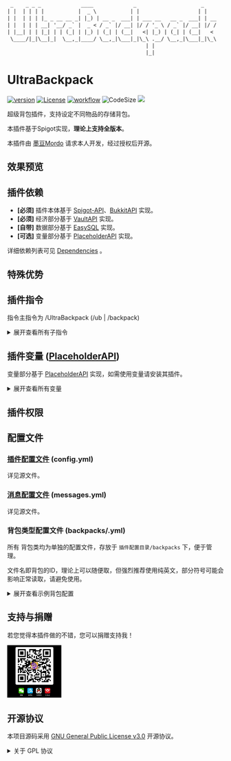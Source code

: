 ```text
 _    _ _ _             ____             _                     _    
| |  | | | |           |  _ \           | |                   | |   
| |  | | | |_ _ __ __ _| |_) | __ _  ___| | ___ __   __ _  ___| | __
| |  | | | __| '__/ _` |  _ < / _` |/ __| |/ / '_ \ / _` |/ __| |/ /
| |__| | | |_| | | (_| | |_) | (_| | (__|   <| |_) | (_| | (__|   < 
 \____/|_|\__|_|  \__,_|____/ \__,_|\___|_|\_\ .__/ \__,_|\___|_|\_\
                                             | |                    
                                             |_|                    
```

# UltraBackpack

[![version](https://img.shields.io/github/v/release/CarmJos/UltraBackpack)](https://github.com/CarmJos/UltraBackpack/releases)
[![License](https://img.shields.io/github/license/CarmJos/UltraBackpack)](https://opensource.org/licenses/GPL-3.0)
[![workflow](https://github.com/CarmJos/UltraBackpack/actions/workflows/maven.yml/badge.svg?branch=master)](https://github.com/CarmJos/UltraBackpack/actions/workflows/maven.yml)
![CodeSize](https://img.shields.io/github/languages/code-size/CarmJos/UltraBackpack)
![](https://visitor-badge.glitch.me/badge?page_id=UltraBackpack.readme)

超级背包插件，支持设定不同物品的存储背包。

本插件基于Spigot实现，**理论上支持全版本**。

本插件由 [墨豆Mordo](https://www.zimrs.cn) 请求本人开发，经过授权后开源。

## 效果预览

## 插件依赖

- **[必须]** 插件本体基于 [Spigot-API](https://hub.spigotmc.org/stash/projects/SPIGOT)、[BukkitAPI](http://bukkit.org/) 实现。
- **[必须]** 经济部分基于 [VaultAPI](https://github.com/MilkBowl/VaultAPI) 实现。
- **[自带]** 数据部分基于 [EasySQL](https://github.com/CarmJos/EasySQL) 实现。
- **[可选]** 变量部分基于 [PlaceholderAPI](https://www.spigotmc.org/resources/6245/) 实现。

详细依赖列表可见 [Dependencies](https://github.com/CarmJos/UltraBackpack/network/dependencies) 。

## 特殊优势

## 插件指令

指令主指令为 /UltraBackpack (/ub | /backpack)

<details>
<summary>展开查看所有子指令</summary>

```text
# sell <背包ID> <物品ID> <数量>
@ 玩家指令 (UltraBackpack.Command.Sell)
- 售出对应数量的对应物品。
- 该指令受到玩家每日售出数量的限制。

# sellAll [背包ID] [物品ID]
@ 玩家指令 (UltraBackpack.Command.SellAll)
- 售出所有相关物品。
- 该指令受到玩家每日售出数量的限制。


# info <玩家> [背包ID] [物品ID] 
@ 管理指令 (UltraBackpack.admin)
- 得到玩家的相关物品信息。

# add <玩家> <背包ID> <物品ID> <数量>
@ 管理指令 (UltraBackpack.admin)
- 为玩家添加对应背包中对于物品的数量。

# remove <玩家> <背包ID> <物品ID> <数量>
@ 管理指令 (UltraBackpack.admin)
- 为玩家减少对应背包中对于物品的数量。

# sell <玩家> [背包ID] [物品ID] [数量]
@ 管理指令 (UltraBackpack.admin)
- 为玩家售出相关物品。
- 若不填写数量，则售出所有对应背包的对应物品。
- 若不填写物品，则售出对应背包内所有物品。
- 若不填写背包，则售出所有背包内所有物品。
- 该指令受到玩家每日售出数量的限制。
```

</details>

## 插件变量 ([PlaceholderAPI](https://www.spigotmc.org/resources/6245/))

变量部分基于 [PlaceholderAPI](https://www.spigotmc.org/resources/6245/) 实现，如需使用变量请安装其插件。

<details>
<summary>展开查看所有变量</summary>

```text
# %UltraBackpack_amount_<背包ID>_<物品ID>%
- 得到对应背包内对应物品的数量

# %UltraBackpack_price_<背包ID>_<物品ID>%
- 得到对应背包内对应物品的价格

# %UltraBackpack_sold_<背包ID>_<物品ID>%
- 得到对应背包内对应物品的今日售出数量

# %UltraBackpack_limit_<背包ID>_<物品ID>%
- 得到对应背包内对应物品的每日售出限制

# %UltraBackpack_remain_<背包ID>_<物品ID>%
- 得到对应背包内对应物品的剩余可售出数量
- $剩余可售出数量 = $每日售出限制 - $今日售出数量

# %UltraBackpack_capacity_<背包ID>%
- 得到对应背包的容量
```

</details>

## 插件权限

## 配置文件

### [插件配置文件](ultrabackpack-plugin/src/main/resources/config.yml) (config.yml)

详见源文件。

### [消息配置文件](ultrabackpack-plugin/src/main/resources/messages.yml) (messages.yml)

详见源文件。

### 背包类型配置文件 (backpacks/<ID>.yml)

所有 背包类均为单独的配置文件，存放于 `插件配置目录/backpacks` 下，便于管理。

文件名即背包的ID，理论上可以随便取，但强烈推荐使用纯英文，部分符号可能会影响正常读取，请避免使用。

<details>
<summary>展开查看示例背包配置</summary>

```yaml

```

</details>

## 支持与捐赠

若您觉得本插件做的不错，您可以捐赠支持我！

<img height=25% width=25% src="https://raw.githubusercontent.com/CarmJos/CarmJos/main/img/donate-code.jpg"  alt=""/>

## 开源协议

本项目源码采用 [GNU General Public License v3.0](https://opensource.org/licenses/GPL-3.0) 开源协议。

<details>
<summary>关于 GPL 协议</summary>

> GNU General Public Licence (GPL) 有可能是开源界最常用的许可模式。GPL 保证了所有开发者的权利，同时为使用者提供了足够的复制，分发，修改的权利：
>
> #### 可自由复制
> 你可以将软件复制到你的电脑，你客户的电脑，或者任何地方。复制份数没有任何限制。
> #### 可自由分发
> 在你的网站提供下载，拷贝到U盘送人，或者将源代码打印出来从窗户扔出去（环保起见，请别这样做）。
> #### 可以用来盈利
> 你可以在分发软件的时候收费，但你必须在收费前向你的客户提供该软件的 GNU GPL 许可协议，以便让他们知道，他们可以从别的渠道免费得到这份软件，以及你收费的理由。
> #### 可自由修改
> 如果你想添加或删除某个功能，没问题，如果你想在别的项目中使用部分代码，也没问题，唯一的要求是，使用了这段代码的项目也必须使用 GPL 协议。
>
> 需要注意的是，分发的时候，需要明确提供源代码和二进制文件，另外，用于某些程序的某些协议有一些问题和限制，你可以看一下 @PierreJoye 写的 Practical Guide to GPL Compliance 一文。使用 GPL 协议，你必须在源代码代码中包含相应信息，以及协议本身。
>
> *以上文字来自 [五种开源协议GPL,LGPL,BSD,MIT,Apache](https://www.oschina.net/question/54100_9455) 。*
</details>
